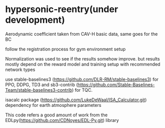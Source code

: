# hypersonic-reentry(under development)
<Trajectory optimization of hypersonic reentry vehicle>
 
Aerodynamic coefficient taken from CAV-H basic data, same goes for the BC

follow the registration process for gym environment setup

Normalization was used to see if the results somehow improve. but results mostly depend on the reward model and training setup with recommended network types

use stable-baselines3 (https://github.com/DLR-RM/stable-baselines3) for PPO, DDPG, TD3 and sb3-contrib (https://github.com/Stable-Baselines-Team/stable-baselines3-contrib) for TQC.

isacalc package (https://github.com/LukeDeWaal/ISA_Calculator.git) dependency for earth atmosphere parameters

This code refers a good amount of work from the EDLpy(https://github.com/CDNoyes/EDL-Py.git) library
